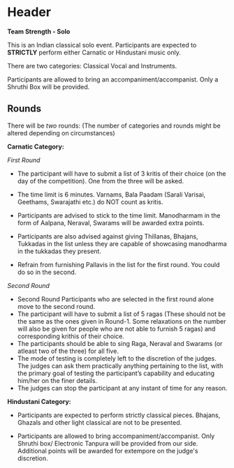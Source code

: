 <!-- TITLE: Gandhaara -->
<!-- SUBTITLE: A quick summary of Gandhaara -->

# Header
**Team Strength - Solo**

This is an Indian classical solo event. Participants are expected to **STRICTLY** perform either Carnatic or Hindustani music only.

There are two categories: Classical Vocal and Instruments.

Participants are allowed to bring an accompaniment/accompanist. Only a Shruthi Box will be provided.

## Rounds 

There will be *two* rounds: (The number of categories and rounds might be altered depending on circumstances)

**Carnatic Category:**

*First Round*

- The participant will have to submit a list of 3 kritis of their choice (on the day of the competition). One from the three will be asked.

- The time limit is 6 minutes. Varnams, Bala Paadam (Sarali Varisai, Geethams, Swarajathi etc.) do NOT count as kritis.

- Participants are advised to stick to the time limit. Manodharmam in the form of Aalpana, Neraval, Swarams will be awarded extra points.

- Participants are also advised against giving Thillanas, Bhajans, Tukkadas in the list unless they are capable of showcasing manodharma in the tukkadas they present.

- Refrain from furnishing Pallavis in the list for the first round. You could do so in the second.

*Second Round*

- Second Round Participants who are selected in the first round alone move to the second round.
-  The participant will have to submit a list of 5 ragas (These should not be the same as the ones given in Round-1. Some relaxations on the number will also be given for people who are not able to furnish 5 ragas) and corresponding krithis of their choice. 
-  The participants should be able to sing Raga, Neraval and Swarams (or atleast two of the three) for all five.
-   The mode of testing is completely left to the discretion of the judges. The judges can ask them practically anything pertaining to the list, with the primary goal of testing the         participant’s capability and educating him/her on the finer details. 
-   The judges can stop the participant at any instant of time for any reason.

**Hindustani Category:**

- Participants are expected to perform strictly classical pieces. Bhajans, Ghazals and other light classical are not to be presented.

- Participants are allowed to bring accompaniment/accompanist. Only Shruthi box/ Electronic Tanpura will be provided from our side. Additional points will be awarded for extempore on the judge's discretion.